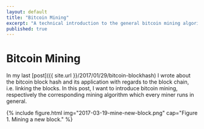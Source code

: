 ```yaml
---
layout: default
title: "Bitcoin Mining"
excerpt: "A technical introduction to the general bitcoin mining algorithm, with Python examples."
published: true
---
```


# Bitcoin Mining

In my last [post]({{ site.url }}/2017/01/29/bitcoin-blockhash) I wrote about the bitcoin block hash and its application with regards to the block chain, i.e. linking the blocks. In this post, I want to introduce bitcoin mining, respectively the corresponding mining algorithm which every miner runs in general.

{% include figure.html img="2017-03-19-mine-new-block.png"
    cap="Figure 1. Mining a new block." %}

